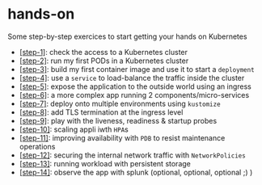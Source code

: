 # hands-on

Some step-by-step exercices to start getting your hands on Kubernetes

- [[step-1]](step-1/): check the access to a Kubernetes cluster
- [[step-2]](step-2/): run my first PODs in a Kubernetes cluster
- [[step-3]](step-3/): build my first container image and use it to start a `deployment`
- [[step-4]](step-4/): use a `service` to load-balance the traffic inside the cluster
- [[step-5]](step-5/): expose the application to the outside world using an ingress
- [[step-6]](step-6/): a more complex app running 2 components/micro-services
- [[step-7]](step-7/): deploy onto multiple environments using `kustomize`
- [[step-8]](step-8/): add TLS termination at the ingress level
- [[step-9]](step-9/): play with the liveness, readiness & startup probes
- [[step-10]](step-10/): scaling appli iwth `HPA`s
- [[step-11]](step-11/): improving availability with `PDB` to resist maintenance operations
- [[step-12]](step-12/): securing the internal network traffic with `NetworkPolicies`
- [[step-13]](step-13/): running workload with persistent storage
- [[step-14]](step-14/): observe the app with splunk (optional, optional, optional ;) )
